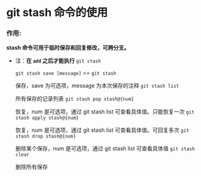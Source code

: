 # git stash 命令的使用

### 作用:

**stash 命令可用于临时保存和回复修改，可跨分支。**

- 注：**在 `add` 之后才能执行** `git stash`

  `git stash save [message]` == `git stash` 

  保存，save 为可选项，message 为本次保存的注释
  `git stash list`

  所有保存的记录列表
  `git stash pop stash@{num}`

  恢复，num 是可选项，通过 git stash list 可查看具体值。只能恢复一次
  `git stash apply stash@{num}`

  恢复，num 是可选项，通过 git stash list 可查看具体值。可回复多次
  `git stash drop stash@{num}`

  删除某个保存，num 是可选项，通过 git stash list 可查看具体值
  `git stash clear`

  删除所有保存

